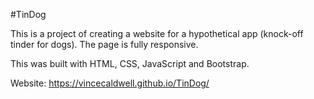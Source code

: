 #TinDog

This is a project of creating a website for a hypothetical app (knock-off tinder for dogs). The page is fully responsive.

This was built with HTML, CSS, JavaScript and Bootstrap.

Website: https://vincecaldwell.github.io/TinDog/
